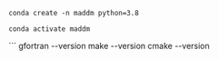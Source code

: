 ```
conda create -n maddm python=3.8
```
```
conda activate maddm
```
‍‍‍```
gfortran --version
make --version
cmake --version
```


